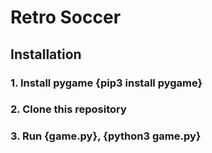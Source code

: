 # Retro Soccer
## Installation
### 1. Install pygame {pip3 install pygame}
### 2. Clone this repository
### 3. Run {game.py}, {python3 game.py}